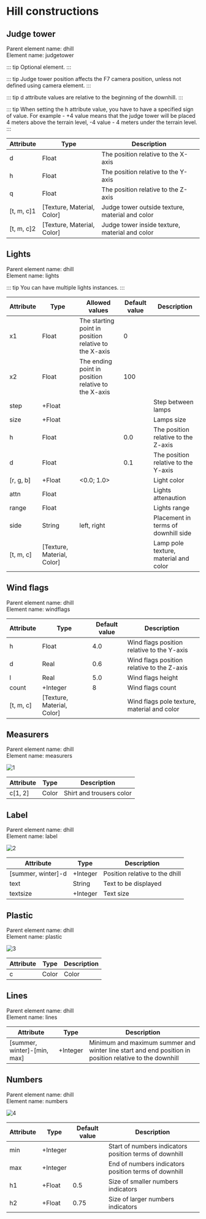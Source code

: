 # Hill constructions

## Judge tower

Parent element name: dhill\
Element name: judgetower

::: tip
Optional element.
:::

::: tip
Judge tower position affects the F7 camera position, unless not defined using camera element.
:::

::: tip
d attribute values are relative to the beginning of the downhill.
:::

::: tip
When setting the h attribute value, you have to have a specified sign of value. For example - +4 value means that the judge tower will be placed 4 meters above the terrain level, -4 value - 4 meters under the terrain level.
:::

| Attribute  | Type                       | Description                                     |
| ---------- | -------------------------- | ----------------------------------------------- |
| d          | Float                      | The position relative to the X-axis             |
| h          | Float                      | The position relative to the Y-axis             |
| q          | Float                      | The position relative to the Z-axis             |
| [t, m, c]1 | [Texture, Material, Color] | Judge tower outside texture, material and color |
| [t, m, c]2 | [Texture, Material, Color] | Judge tower inside texture, material and color  |

## Lights

Parent element name: dhill\
Element name: lights

::: tip
You can have multiple lights instances.
:::

| Attribute | Type                       | Allowed values                                        | Default value | Description                           |
| --------- | -------------------------- | ----------------------------------------------------- | ------------- | ------------------------------------- |
| x1        | Float                      | The starting point in position relative to the X-axis | 0             |                                       |
| x2        | Float                      | The ending point in position relative to the X-axis   | 100           |                                       |
| step      | +Float                     |                                                       |               | Step between lamps                    |
| size      | +Float                     |                                                       |               | Lamps size                            |
| h         | Float                      |                                                       | 0.0           | The position relative to the Z-axis   |
| d         | Float                      |                                                       | 0.1           | The position relative to the Y-axis   |
| [r, g, b] | +Float                     | <0.0; 1.0>                                            |               | Light color                           |
| attn      | Float                      |                                                       |               | Lights attenaution                    |
| range     | Float                      |                                                       |               | Lights range                          |
| side      | String                     | left, right                                           |               | Placement in terms of downhill side   |
| [t, m, c] | [Texture, Material, Color] |                                                       |               | Lamp pole texture, material and color |

## Wind flags

Parent element name: dhill\
Element name: windflags

| Attribute | Type                       | Default value | Description                                 |
| --------- | -------------------------- | ------------- | ------------------------------------------- |
| h         | Float                      | 4.0           | Wind flags position relative to the Y-axis  |
| d         | Real                       | 0.6           | Wind flags position relative to the Z-axis  |
| l         | Real                       | 5.0           | Wind flags height                           |
| count     | +Integer                   | 8             | Wind flags count                            |
| [t, m, c] | [Texture, Material, Color] |               | Wind flags pole texture, material and color |

## Measurers

Parent element name: dhill\
Element name: measurers

![1](/measurers.png)

| Attribute | Type  | Description              |
| --------- | ----- | ------------------------ |
| c[1, 2]   | Color | Shirt and trousers color |

## Label

Parent element name: dhill\
Element name: label

![2](/label.png)

| Attribute          | Type     | Description                    |
| ------------------ | -------- | ------------------------------ |
| [summer, winter]-d | +Integer | Position relative to the dhill |
| text               | String   | Text to be displayed           |
| textsize           | +Integer | Text size                      |

## Plastic

Parent element name: dhill\
Element name: plastic

![3](/plastic.png)

| Attribute | Type  | Description |
| --------- | ----- | ----------- |
| c         | Color | Color       |

## Lines

Parent element name: dhill\
Element name: lines

| Attribute                   | Type     | Description                                                                                            |
| --------------------------- | -------- | ------------------------------------------------------------------------------------------------------ |
| [summer, winter]-[min, max] | +Integer | Minimum and maximum summer and winter line start and end position in position relative to the downhill |

## Numbers

Parent element name: dhill\
Element name: numbers

![4](/numbers.png)

| Attribute | Type     | Default value | Description                                            |
| --------- | -------- | ------------- | ------------------------------------------------------ |
| min       | +Integer |               | Start of numbers indicators position terms of downhill |
| max       | +Integer |               | End of numbers indicators position terms of downhill   |
| h1        | +Float   | 0.5           | Size of smaller numbers indicators                     |
| h2        | +Float   | 0.75          | Size of larger numbers indicators                      |
